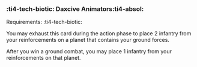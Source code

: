 ### :ti4-tech-biotic: **Daxcive Animators**:ti4-absol:

Requirements: :ti4-tech-biotic:

You may exhaust this card during the action phase to place 2 infantry from your reinforcements on a planet that contains your ground forces.

After you win a ground combat, you may place 1 infantry from your reinforcements on that planet.
